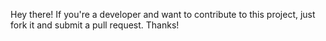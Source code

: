 Hey there! If you're a developer and want to contribute to this project, just fork it and submit a pull request. Thanks!
